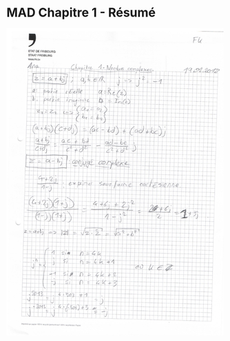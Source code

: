 # MAD Chapitre 1 - Résumé

![RAWSCAN Cours](https://github.com/gottburgm/Share/blob/master/PGITF/ANA/Scan/Ch1.resume.jpg)
